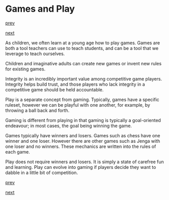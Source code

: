 # Games and Play

[prev](./003_here_and_now.md)

[next](./005_gaming_the_systems.md)

As children, we often learn at a young age how to play games. Games are both a tool teachers can use to teach students, and can be a tool that we leverage to teach ourselves.

Children and imaginative adults can create new games or invent new rules for existing games.

Integrity is an incredibly important value among competitive game players. Integrity helps build trust, and those players who lack integrity in a competitive game should be held accountable.

Play is a separate concept from gaming. Typically, games have a specific ruleset, however we can be playful with one another, for example, by throwing a ball back and forth.

Gaming is different from playing in that gaming is typically a goal-oriented endeavour; in most cases, the goal being winning the game.

Games typically have winners and losers. Games such as chess have one winner and one loser. However there are other games such as Jenga with one loser and no winners. These mechanics are written into the rules of each game.

Play does not require winners and losers. It is simply a state of carefree fun and learning. Play can evolve into gaming if players decide they want to dabble in a little bit of competition.

[prev](./003_here_and_now.md)

[next](./005_gaming_the_systems.md)

